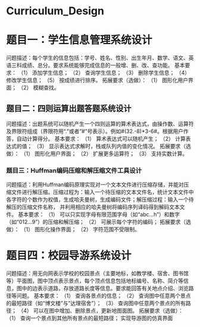# Curriculum_Design
# 题目一：学生信息管理系统设计
问题描述：每个学生的信息包括：学号、姓名、性别、出生年月、数学、语文、英语三科成绩、总分。要求系统能够完成信息的一般增、删、改、查功能。
基本要求：
（1） 添加学生信息；
（2） 查询学生信息；
（3） 删除学生信息；
（4） 修改学生信息；
（5） 按成绩进行排序。
拓展要求（选做）：
（1） 图形化用户界面；
（2） 模糊查找。

## 题目二：四则运算出题答题系统设计
问题描述：出题系统可以随机产生一个四则运算的算术表达式，由操作数、运算符及界限符组成（界限符用“.”或者“#”号表示）。例如#(32.-8)*3-6#。根据用户作答，自动计算得分。
基本要求：
（1） 算术表达式可以随机产生；
（2） 计算表达式的值；
（3） 显示表达式求解时，栈或队列内值的变化情况。
拓展要求（选做）：
（1） 图形化用户界面；
（2） 扩展更多运算符；
（3） 支持实数计算。

### 题目三：Huffman编码压缩和解压缩文件工具设计
问题描述：利用Huffman编码原理实现对一个文本文件进行压缩存储，并能对压缩文件进行解压缩。压缩过程为：输入一个待压缩的文本文件名，统计文本文件中各字符的个数作为权值，生成哈夫曼树，生成编码文件；解压缩过程：输入一个待解压的压缩文件名称， 并利用相应的哈夫曼树将编码序列译码得到解码文本文件。
基本要求：
（1） 可以只实现字母有限范围字母（如“abc…h”）和数字（如“012…9”）的压缩和解压缩；
（2） 可展示每个字符的编码；
拓展要求（选做）：
（1） 图形化操作界面；
（2） 字符范围不受限制。
# 题目四：校园导游系统设计
问题描述：用无向网表示学校的校园景点（主要地标，如教学楼、宿舍、图书馆等）平面图，图中顶点表示景点，每个顶点信息包括地标编号、名称、简介等信息，图中的边表示道路，存放道路长度等信息。要求能回答有关地点介绍、浏览路径等问题。
基本要求：
（1） 查询各景点的信息；
（2） 查询图中任意两个景点的最短路径（如“博文楼”与“达理宿舍”）；
（3） 查询图中任意两个景点的所有路径；
（4） 可以在图中增加、删除景点，更新地图面图。
拓展要求（选做）：
（1） 查询一个景点到其他所有景点的最短路径；
      实现导游图的仿真界面
